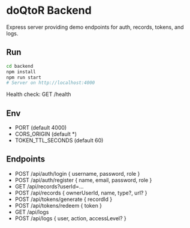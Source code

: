# doQtoR Backend

Express server providing demo endpoints for auth, records, tokens, and logs.

## Run

```bash
cd backend
npm install
npm run start
# Server on http://localhost:4000
```

Health check: GET /health

## Env

- PORT (default 4000)
- CORS_ORIGIN (default *)
- TOKEN_TTL_SECONDS (default 60)

## Endpoints

- POST /api/auth/login { username, password, role }
- POST /api/auth/register { name, email, password, role }
- GET  /api/records?userId=...
- POST /api/records { ownerUserId, name, type?, url? }
- POST /api/tokens/generate { recordId }
- POST /api/tokens/redeem { token }
- GET  /api/logs
- POST /api/logs { user, action, accessLevel? }